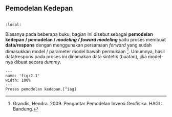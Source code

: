 ## **Pemodelan Kedepan**

```{tableofcontents}
```

```{contents}
:local:
```

Biasanya pada beberapa buku, bagian ini disebut sebagai **pemodelan kedepan / pemodelan / *modeling / foward modeling*** yaitu proses membuat **data/respons** dengan menggunakan persamaan *forward* yang sudah dimasukkan model / parameter model bawah permukaan [^inversi-grandis]. Umumnya, hasil data/respons pada proses ini dinamakan data sintetik (buatan), jika model-nya dibuat secara *dummy*.

```{figure} /figures/chap2/tutorials/fwd.png
---
name: 'fig:2.1'
width: 100%
---
Proses pemodelan kedepan.[^iag]
```

[^inversi-grandis]: Grandis, Hendra. 2009. Pengantar Pemodelan Inversi Geofisika. HAGI : Bandung.
[^iag]: Inversion Concept: Introduction Geophysical Inversion. Website: https://gif.eos.ubc.ca/IAG